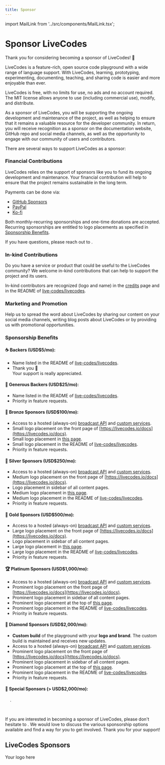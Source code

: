 ```yaml
---
title: Sponsor
---
```


import MailLink from '../src/components/MailLink.tsx';

# Sponsor LiveCodes

Thank you for considering becoming a sponsor of LiveCodes! 💚

LiveCodes is a feature-rich, open source code playground with a wide range of language support. With LiveCodes, learning, prototyping, experimenting, documenting, teaching, and sharing code is easier and more enjoyable than ever.

LiveCodes is free, with no limits for use, no ads and no account required. The MIT license allows anyone to use (including commercial use), modify, and distribute.

As a sponsor of LiveCodes, you will be supporting the ongoing development and maintenance of the project, as well as helping to ensure that it remains a valuable resource for the developer community. In return, you will receive recognition as a sponsor on the documentation website, GitHub repo and social media channels, as well as the opportunity to engage with our community of users and contributors.

There are several ways to support LiveCodes as a sponsor:

### Financial Contributions

LiveCodes relies on the support of sponsors like you to fund its ongoing development and maintenance. Your financial contribution will help to ensure that the project remains sustainable in the long term.

Payments can be done via:

- [GitHub Sponsors](https://github.com/sponsors/live-codes/)
- [PayPal](https://paypal.me/hatemhosni)
- [Ko-fi](https://ko-fi.com/hatemhosny)

Both monthly-recurring sponsorships and one-time donations are accepted. Recurring sponsorships are entitled to logo placements as specified in [Sponsorship Benefits](#sponsorship-benefits).

If you have questions, please reach out to <MailLink email="sponsor&#64;livecodes&#46;io" text="sponsor&#64;livecodes&#46;io" />.

### In-kind Contributions

Do you have a service or product that could be useful to the LiveCodes community? We welcome in-kind contributions that can help to support the project and its users.

In-kind contributors are recognized (logo and name) in the [credits](./credits.md) page and in the README of [live-codes/livecodes](https://github.com/live-codes/livecodes).

### Marketing and Promotion

Help us to spread the word about LiveCodes by sharing our content on your social media channels, writing blog posts about LiveCodes or by providing us with promotional opportunities.

### Sponsorship Benefits

#### ☕️ Backers (USD$5/mo):

- Name listed in the README of [live-codes/livecodes](https://github.com/live-codes/livecodes).
- Thank you 💚  
  Your support is really appreciated.

#### 🍹 Generous Backers (USD$25/mo):

- Name listed in the README of [live-codes/livecodes](https://github.com/live-codes/livecodes).
- Priority in feature requests.

#### 🥉 Bronze Sponsors (USD$100/mo):

- Access to a hosted (always-on) [broadcast API](./features/broadcast.md) and [custom services](./advanced/services.md).
- Small logo placement on the front page of [https://livecodes.io/docs](https://livecodes.io/docs).
- Small logo placement in [this page](#livecodes-sponsors).
- Small logo placement in the README of [live-codes/livecodes](https://github.com/live-codes/livecodes).
- Priority in feature requests.

#### 🥈 Silver Sponsors (USD$250/mo):

- Access to a hosted (always-on) [broadcast API](./features/broadcast.md) and [custom services](./advanced/services.md).
- Medium logo placement on the front page of [https://livecodes.io/docs](https://livecodes.io/docs).
- Logo placement in sidebar of all content pages.
- Medium logo placement in [this page](#livecodes-sponsors).
- Medium logo placement in the README of [live-codes/livecodes](https://github.com/live-codes/livecodes).
- Priority in feature requests.

#### 🥇 Gold Sponsors (USD$500/mo):

- Access to a hosted (always-on) [broadcast API](./features/broadcast.md) and [custom services](./advanced/services.md).
- Large logo placement on the front page of [https://livecodes.io/docs](https://livecodes.io/docs).
- Logo placement in sidebar of all content pages.
- Large logo placement in [this page](#livecodes-sponsors).
- Large logo placement in the README of [live-codes/livecodes](https://github.com/live-codes/livecodes).
- Priority in feature requests.

#### 🏆 Platinum Sponsors (USD$1,000/mo):

- Access to a hosted (always-on) [broadcast API](./features/broadcast.md) and [custom services](./advanced/services.md).
- Prominent logo placement on the front page of [https://livecodes.io/docs](https://livecodes.io/docs).
- Prominent logo placement in sidebar of all content pages.
- Prominent logo placement at the top of [this page](#).
- Prominent logo placement in the README of [live-codes/livecodes](https://github.com/live-codes/livecodes).
- Priority in feature requests.

#### 💎 Diamond Sponsors (USD$2,000/mo):

- **Custom build** of the playground with your **logo and brand**. The custom build is maintained and receives new updates.
- Access to a hosted (always-on) [broadcast API](./features/broadcast.md) and [custom services](./advanced/services.md).
- Prominent logo placement on the front page of [https://livecodes.io/docs](https://livecodes.io/docs).
- Prominent logo placement in sidebar of all content pages.
- Prominent logo placement at the top of [this page](#).
- Prominent logo placement in the README of [live-codes/livecodes](https://github.com/live-codes/livecodes).
- Priority in feature requests.

#### 🌟 Special Sponsors (> USD$2,000/mo):

&nbsp;&nbsp;&nbsp;&nbsp;<MailLink email="sponsor&#64;livecodes&#46;io" text="Let's discuss" />.

<p>&nbsp;</p>

If you are interested in becoming a sponsor of LiveCodes, please don't hesitate to <MailLink email="sponsor&#64;livecodes&#46;io" text="reach out to us" />. We would love to discuss the various sponsorship options available and find a way for you to get involved. Thank you for your support!

## LiveCodes Sponsors

<div style={{display: "flex", alignItems: "center", justifyContent: "center", height:" 60px", width: "300px", border: "1px solid var(--ifm-table-border-color)", borderRadius: "3px", backgroundColor: "var(--ifm-color-emphasis-100)", margin: "0.5em", marginBottom: "1.5em", color: "var(--ifm-color-content-secondary)"}}>Your logo here</div>
